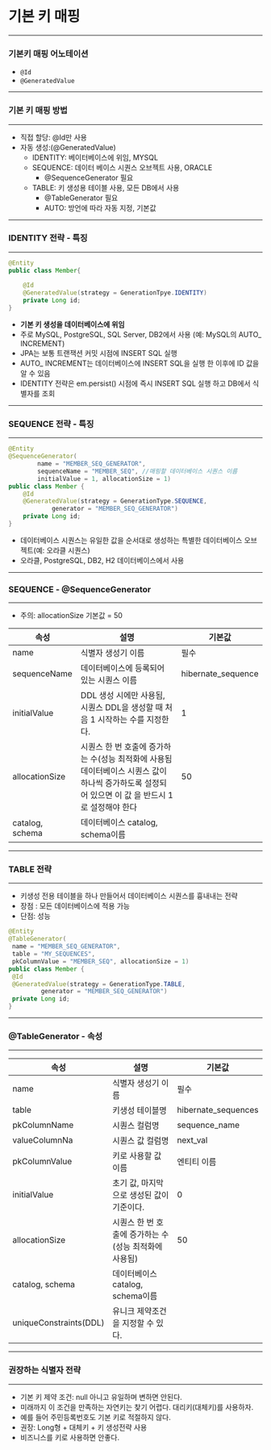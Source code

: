 # 기본 키 매핑
***
### 기본키 매핑 어노테이션
* `@Id`
* `@GeneratedValue`
***
### 기본 키 매핑 방법
***
* 직접 할당: @Id만 사용
* 자동 생성:(@GeneratedValue)
  * IDENTITY: 베이터베이스에 위임, MYSQL
  * SEQUENCE: 데이터 베이스 시퀀스 오브젝트 사용, ORACLE
    * @SequenceGenerator 필요
  * TABLE: 키 생성용 테이블 사용, 모든 DB에서 사용
    * @TableGenerator 필요
    * AUTO: 방언에 따라 자동 지정, 기본값

***
### IDENTITY 전략 - 특징
***
```java
@Entity
public class Member{
    
    @Id
    @GeneratedValue(strategy = GenerationTpye.IDENTITY)
    private Long id;
}
```
* **기본 키 생성을 데이터베이스에 위임**  
* 주로 MySQL, PostgreSQL, SQL Server, DB2에서 사용 (예: MySQL의 AUTO_ INCREMENT)  
* JPA는 보통 트랜잭션 커밋 시점에 INSERT SQL 실행  
* AUTO_ INCREMENT는 데이터베이스에 INSERT SQL을 실행
한 이후에 ID 값을 알 수 있음  
* IDENTITY 전략은 em.persist() 시점에 즉시 INSERT SQL 실행
하고 DB에서 식별자를 조회  
***
### SEQUENCE 전략 - 특징
***
```java
@Entity
@SequenceGenerator(
        name = "MEMBER_SEQ_GENERATOR",
        sequenceName = "MEMBER_SEQ", //매핑할 데이터베이스 시퀀스 이름
        initialValue = 1, allocationSize = 1)
public class Member {
    @Id
    @GeneratedValue(strategy = GenerationType.SEQUENCE,
            generator = "MEMBER_SEQ_GENERATOR")
    private Long id;
}
```
* 데이터베이스 시퀀스는 유일한 값을 순서대로 생성하는 특별한 데이터베이스 오브젝트(예: 오라클 시퀀스) 
* 오라클, PostgreSQL, DB2, H2 데이터베이스에서 사용
***
### SEQUENCE - @SequenceGenerator
***
* 주의: allocationSize 기본값 = 50

|속성|설명|기본값|
|----|---|-----|
|name|식별자 생성기 이름|필수|
|sequenceName|데이터베이스에 등록되어 있는 시퀀스 이름|hibernate_sequence|
|initialValue|DDL 생성 시에만 사용됨, 시퀀스 DDL을 생성할 때 처음 1 시작하는 수를 지정한다.|1|
|allocationSize|시퀀스 한 번 호출에 증가하는 수(성능 최적화에 사용됨 데이터베이스 시퀀스 값이 하나씩 증가하도록 설정되어 있으면 이 값 을 반드시 1로 설정해야 한다| 50 |
|catalog, schema|데이터베이스 catalog, schema이름| |


***
### TABLE 전략
***
* 키생성 전용 테이블을 하나 만들어서 데이터베이스 시퀀스를 흉내내는 전략
* 장점 : 모든 데이터베이스에 적용 가능
* 단점: 성능
```java
@Entity
@TableGenerator(
 name = "MEMBER_SEQ_GENERATOR",
 table = "MY_SEQUENCES",
 pkColumnValue = "MEMBER_SEQ", allocationSize = 1)
public class Member {
 @Id
 @GeneratedValue(strategy = GenerationType.TABLE, 
         generator = "MEMBER_SEQ_GENERATOR")
 private Long id;
}
```
***
### @TableGenerator - 속성
***
| 속성                     | 설명                                   | 기본값                 |
|------------------------|--------------------------------------|---------------------|
| name                   | 식별자 생성기 이름                           | 필수                  |
| table                  | 키생성 테이블명                             | hibernate_sequences |
| pkColumnName           | 시퀀스 컬럼명                              | sequence_name       |
| valueColumnNa          | 시퀀스 값 컬럼명                            | next_val            |
| pkColumnValue          | 키로 사용할 값 이름                          | 엔티티 이름              |
| initialValue           | 초기 값, 마지막으로 생성된 값이 기준이다.             | 0                   |
| allocationSize         | 시퀀스 한 번 호출에 증가하는 수(성능 최적화에 사용됨)      | 50                  |
| catalog, schema        |데이터베이스 catalog, schema이름|                     |
| uniqueConstraints(DDL) |유니크 제약조건을 지정할 수 있다.|                     |

***
### 권장하는 식별자 전략
***
* 기본 키 제약 조건: null 아니고 유일하며 변하면 안된다.
* 미래까지 이 조건을 만족하는 자연키는 찾기 어렵다. 대리키(대체키)를 사용하자.
* 예를 들어 주민등록번호도 기본 키로 적절하지 않다.
* 권장: Long형 + 대체키 + 키 생성전략 사용
* 비즈니스를 키로 사용하면 안좋다.